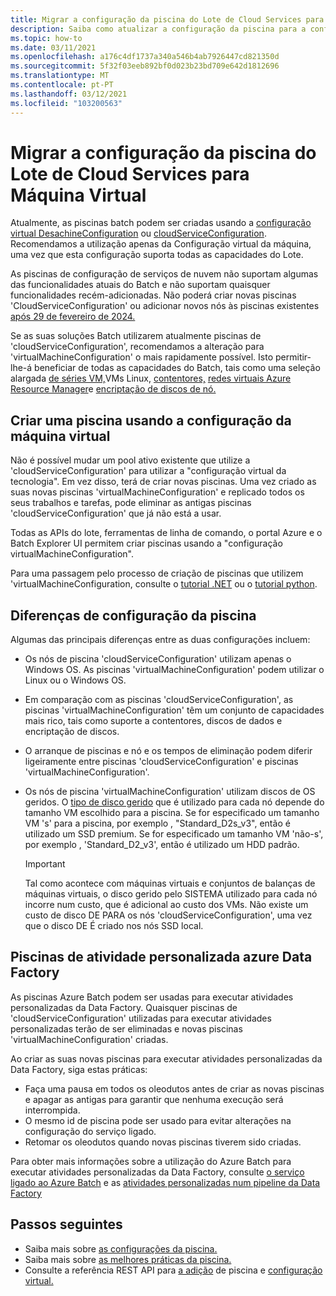 ```yaml
---
title: Migrar a configuração da piscina do Lote de Cloud Services para Máquinas Virtuais
description: Saiba como atualizar a configuração da piscina para a configuração mais recente e recomendada
ms.topic: how-to
ms.date: 03/11/2021
ms.openlocfilehash: a176c4df1737a340a546b4ab7926447cd821350d
ms.sourcegitcommit: 5f32f03eeb892bf0d023b23bd709e642d1812696
ms.translationtype: MT
ms.contentlocale: pt-PT
ms.lasthandoff: 03/12/2021
ms.locfileid: "103200563"
---
```

# <a name="migrate-batch-pool-configuration-from-cloud-services-to-virtual-machine"></a>Migrar a configuração da piscina do Lote de Cloud Services para Máquina Virtual

Atualmente, as piscinas batch podem ser criadas usando a [configuração virtual DesachineConfiguration](/rest/api/batchservice/pool/add#virtualmachineconfiguration) ou [cloudServiceConfiguration](/rest/api/batchservice/pool/add#cloudserviceconfiguration). Recomendamos a utilização apenas da Configuração virtual da máquina, uma vez que esta configuração suporta todas as capacidades do Lote.

As piscinas de configuração de serviços de nuvem não suportam algumas das funcionalidades atuais do Batch e não suportam quaisquer funcionalidades recém-adicionadas. Não poderá criar novas piscinas 'CloudServiceConfiguration' ou adicionar novos nós às piscinas existentes [após 29 de fevereiro de 2024.](https://azure.microsoft.com/updates/azure-batch-cloudserviceconfiguration-pools-will-be-retired-on-29-february-2024/)

Se as suas soluções Batch utilizarem atualmente piscinas de 'cloudServiceConfiguration', recomendamos a alteração para 'virtualMachineConfiguration' o mais rapidamente possível. Isto permitir-lhe-á beneficiar de todas as capacidades do Batch, tais como uma seleção alargada [de séries VM,](batch-pool-vm-sizes.md)VMs Linux, [contentores,](batch-docker-container-workloads.md) [redes virtuais Azure Resource Manager](batch-virtual-network.md)e [encriptação de discos de nó.](disk-encryption.md)

## <a name="create-a-pool-using-virtual-machine-configuration"></a>Criar uma piscina usando a configuração da máquina virtual

Não é possível mudar um pool ativo existente que utilize a 'cloudServiceConfiguration' para utilizar a "configuração virtual da tecnologia". Em vez disso, terá de criar novas piscinas. Uma vez criado as suas novas piscinas 'virtualMachineConfiguration' e replicado todos os seus trabalhos e tarefas, pode eliminar as antigas piscinas 'cloudServiceConfiguration' que já não está a usar.

Todas as APIs do lote, ferramentas de linha de comando, o portal Azure e o Batch Explorer UI permitem criar piscinas usando a "configuração virtualMachineConfiguration".

Para uma passagem pelo processo de criação de piscinas que utilizem 'virtualMachineConfiguration, consulte o [tutorial .NET](tutorial-parallel-dotnet.md) ou o [tutorial python](tutorial-parallel-python.md).

## <a name="pool-configuration-differences"></a>Diferenças de configuração da piscina

Algumas das principais diferenças entre as duas configurações incluem:

- Os nós de piscina 'cloudServiceConfiguration' utilizam apenas o Windows OS. As piscinas 'virtualMachineConfiguration' podem utilizar o Linux ou o Windows OS.
- Em comparação com as piscinas 'cloudServiceConfiguration', as piscinas 'virtualMachineConfiguration' têm um conjunto de capacidades mais rico, tais como suporte a contentores, discos de dados e encriptação de discos.
- O arranque de piscinas e nó e os tempos de eliminação podem diferir ligeiramente entre piscinas 'cloudServiceConfiguration' e piscinas 'virtualMachineConfiguration'.
- Os nós de piscina 'virtualMachineConfiguration' utilizam discos de OS geridos. O [tipo de disco gerido](../virtual-machines/disks-types.md) que é utilizado para cada nó depende do tamanho VM escolhido para a piscina. Se for especificado um tamanho VM 's' para a piscina, por exemplo , "Standard_D2s_v3", então é utilizado um SSD premium. Se for especificado um tamanho VM 'não-s', por exemplo , 'Standard_D2_v3', então é utilizado um HDD padrão.

   > [!IMPORTANT]
   > Tal como acontece com máquinas virtuais e conjuntos de balanças de máquinas virtuais, o disco gerido pelo SISTEMA utilizado para cada nó incorre num custo, que é adicional ao custo dos VMs. Não existe um custo de disco DE PARA os nós 'cloudServiceConfiguration', uma vez que o disco DE É criado nos nós SSD local.

## <a name="azure-data-factory-custom-activity-pools"></a>Piscinas de atividade personalizada azure Data Factory

As piscinas Azure Batch podem ser usadas para executar atividades personalizadas da Data Factory. Quaisquer piscinas de 'cloudServiceConfiguration' utilizadas para executar atividades personalizadas terão de ser eliminadas e novas piscinas 'virtualMachineConfiguration' criadas.

Ao criar as suas novas piscinas para executar atividades personalizadas da Data Factory, siga estas práticas:

- Faça uma pausa em todos os oleodutos antes de criar as novas piscinas e apagar as antigas para garantir que nenhuma execução será interrompida.
- O mesmo id de piscina pode ser usado para evitar alterações na configuração do serviço ligado.
- Retomar os oleodutos quando novas piscinas tiverem sido criadas.

Para obter mais informações sobre a utilização do Azure Batch para executar atividades personalizadas da Data Factory, consulte [o serviço ligado ao Azure Batch](../data-factory/compute-linked-services.md#azure-batch-linked-service) e as  [atividades personalizadas num pipeline da Data Factory](../data-factory/transform-data-using-dotnet-custom-activity.md)

## <a name="next-steps"></a>Passos seguintes

- Saiba mais sobre [as configurações da piscina.](nodes-and-pools.md#configurations)
- Saiba mais sobre [as melhores práticas da piscina.](best-practices.md#pools)
- Consulte a referência REST API para [a adição](/rest/api/batchservice/pool/add) de piscina e [configuração virtual.](/rest/api/batchservice/pool/add#virtualmachineconfiguration)